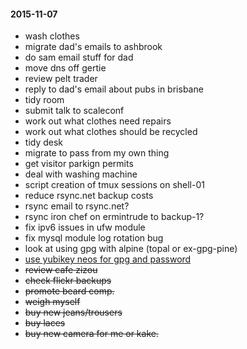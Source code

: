 #### 2015-11-07 ####

- wash clothes
- migrate dad's emails to ashbrook
- do sam email stuff for dad
- move dns off gertie
- review pelt trader
- reply to dad's email about pubs in brisbane
- tidy room
- submit talk to scaleconf
- work out what clothes need repairs
- work out what clothes should be recycled
- tidy desk
- migrate to pass from my own thing
- get visitor parkign permits
- deal with washing machine
- script creation of tmux sessions on shell-01
- reduce rsync.net backup costs
- rsync email to rsync.net?
- rsync iron chef on ermintrude to backup-1?
- fix ipv6 issues in ufw module
- fix mysql module log rotation bug
- look at using gpg with alpine (topal or ex-gpg-pine)
- [use yubikey neos for gpg and password](http://viccuad.me/blog/secure-yourself-part-1-airgapped-computer-and-GPG-smartcards/) 
- ~~review cafe zizou~~
- ~~check flickr backups~~
- ~~promote beard comp.~~
- ~~weigh myself~~
- ~~buy new jeans/trousers~~
- ~~buy laces~~
- ~~buy new camera for me or kake.~~
